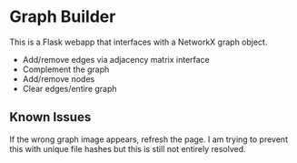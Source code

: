 # Graph Builder

This is a Flask webapp that interfaces with a NetworkX graph object.

- Add/remove edges via adjacency matrix interface
- Complement the graph
- Add/remove nodes
- Clear edges/entire graph

## Known Issues
If the wrong graph image appears, refresh the page. I am trying to prevent this with unique file hashes but this is still not entirely resolved. 